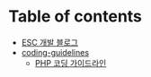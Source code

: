 # Table of contents

* [ESC 개발 블로그](README.md)
* [coding-guidelines](coding-guidelines/README.md)
  * [PHP 코딩 가이드라인](coding-guidelines/php.md)

